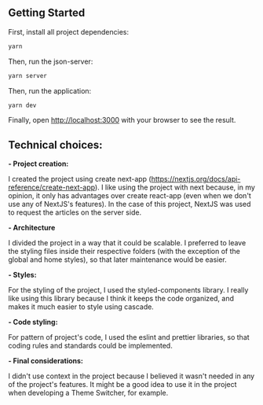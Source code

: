 ## Getting Started

First, install all project dependencies:
```bash
yarn
```

Then, run the json-server:
```bash
yarn server
```

Then, run the application:

```bash
yarn dev
```

Finally, open [http://localhost:3000](http://localhost:3000) with your browser to see the result.


## Technical choices:

**- Project creation:**
  
  I created the project using create next-app (https://nextjs.org/docs/api-reference/create-next-app).
  I like using the project with next because, in my opinion, it only has advantages over create react-app (even when we don't use any of NextJS's features). In the case of this project, NextJS was used to request the articles on the server side.


**- Architecture**

  I divided the project in a way that it could be scalable. I preferred to leave the styling files inside their respective folders (with the exception of the global and home styles), so that later maintenance would be easier.


**- Styles:**

  For the styling of the project, I used the styled-components library. I really like using this library because I think it keeps the code organized, and makes it much easier to style using cascade.


**- Code styling:**

  For pattern of project's code, I used the eslint and prettier libraries, so that coding rules and standards could be implemented.


**- Final considerations:**

  I didn't use context in the project because I believed it wasn't needed in any of the project's features. It might be a good idea to use it in the project when developing a Theme Switcher, for example.
